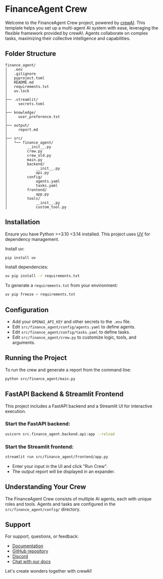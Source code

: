 # FinanceAgent Crew

Welcome to the FinanceAgent Crew project, powered by [crewAI](https://crewai.com). This template helps you set up a multi-agent AI system with ease, leveraging the flexible framework provided by crewAI. Agents collaborate on complex tasks, maximizing their collective intelligence and capabilities.

## Folder Structure

```
finance_agent/
│   .env
│   .gitignore
│   pyproject.toml
│   README.md
│   requirements.txt
│   uv.lock
│
├── .streamlit/
│     secrets.toml
│
├── knowledge/
│     user_preference.txt
│
├── output/
│     report.md
│
├── src/
│   └── finance_agent/
│         __init__.py
│         crew.py
│         crew_old.py
│         main.py
│         backend/
│             __init__.py
│             api.py
│         config/
│             agents.yaml
│             tasks.yaml
│         frontend/
│             app.py
│         tools/
│             __init__.py
│             custom_tool.py
```

## Installation

Ensure you have Python >=3.10 <3.14 installed. This project uses [UV](https://docs.astral.sh/uv/) for dependency management.

Install uv:
```bash
pip install uv
```

Install dependencies:
```bash
uv pip install -r requirements.txt
```

To generate a `requirements.txt` from your environment:
```bash
uv pip freeze > requirements.txt
```

## Configuration

- Add your `OPENAI_API_KEY` and other secrets to the `.env` file.
- Edit `src/finance_agent/config/agents.yaml` to define agents.
- Edit `src/finance_agent/config/tasks.yaml` to define tasks.
- Edit `src/finance_agent/crew.py` to customize logic, tools, and arguments.

## Running the Project

To run the crew and generate a report from the command line:
```bash
python src/finance_agent/main.py
```

## FastAPI Backend & Streamlit Frontend

This project includes a FastAPI backend and a Streamlit UI for interactive execution.

### Start the FastAPI backend:
```bash
uvicorn src.finance_agent.backend.api:app --reload
```

### Start the Streamlit frontend:
```bash
streamlit run src/finance_agent/frontend/app.py
```

- Enter your input in the UI and click "Run Crew".
- The output report will be displayed in an expander.

## Understanding Your Crew

The FinanceAgent Crew consists of multiple AI agents, each with unique roles and tools. Agents and tasks are configured in the `src/finance_agent/config/` directory.

## Support

For support, questions, or feedback:
- [Documentation](https://docs.crewai.com)
- [GitHub repository](https://github.com/joaomdmoura/crewai)
- [Discord](https://discord.com/invite/X4JWnZnxPb)
- [Chat with our docs](https://chatg.pt/DWjSBZn)

Let's create wonders together with crewAI!